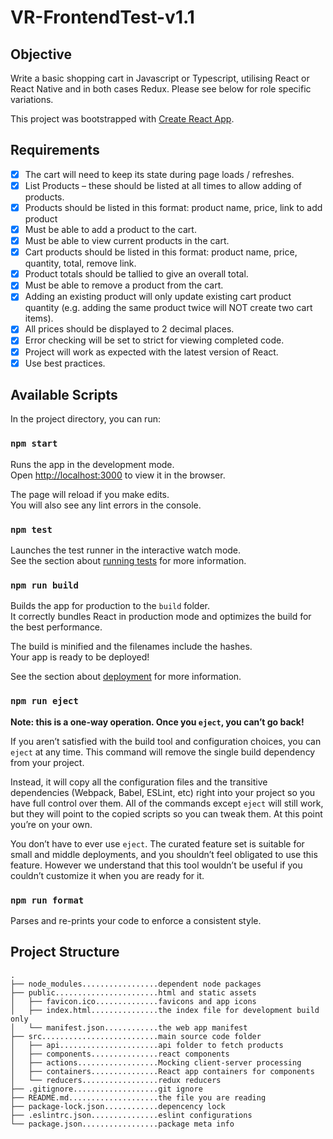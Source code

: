 # VR-FrontendTest-v1.1

## Objective

Write a basic shopping cart in Javascript or Typescript, utilising React ​or​ React Native and in both cases Redux. Please see below for role specific variations.

This project was bootstrapped with [Create React App](https://github.com/facebook/create-react-app).

## Requirements

- [x] The cart will need to keep its state during page loads / refreshes.
- [x] List Products – these should be listed at all times to allow adding of products.
- [x] Products should be listed in this format: product name, price, link to add product
- [x] Must be able to add a product to the cart.
- [x] Must be able to view current products in the cart.
- [x] Cart products should be listed in this format: product name, price, quantity, total, remove link.
- [x] Product totals should be tallied to give an overall total.
- [x] Must be able to remove a product from the cart.
- [x] Adding an existing product will only update existing cart product quantity (e.g. adding the same product twice will NOT create two cart items).
- [x] All prices should be displayed to 2 decimal places.
- [x] Error checking will be set to strict for viewing completed code.
- [x] Project will work as expected with the latest version of React.
- [x] Use best practices.

## Available Scripts

In the project directory, you can run:

### `npm start`

Runs the app in the development mode.<br>
Open [http://localhost:3000](http://localhost:3000) to view it in the browser.

The page will reload if you make edits.<br>
You will also see any lint errors in the console.

### `npm test`

Launches the test runner in the interactive watch mode.<br>
See the section about [running tests](https://facebook.github.io/create-react-app/docs/running-tests) for more information.

### `npm run build`

Builds the app for production to the `build` folder.<br>
It correctly bundles React in production mode and optimizes the build for the best performance.

The build is minified and the filenames include the hashes.<br>
Your app is ready to be deployed!

See the section about [deployment](https://facebook.github.io/create-react-app/docs/deployment) for more information.

### `npm run eject`

**Note: this is a one-way operation. Once you `eject`, you can’t go back!**

If you aren’t satisfied with the build tool and configuration choices, you can `eject` at any time. This command will remove the single build dependency from your project.

Instead, it will copy all the configuration files and the transitive dependencies (Webpack, Babel, ESLint, etc) right into your project so you have full control over them. All of the commands except `eject` will still work, but they will point to the copied scripts so you can tweak them. At this point you’re on your own.

You don’t have to ever use `eject`. The curated feature set is suitable for small and middle deployments, and you shouldn’t feel obligated to use this feature. However we understand that this tool wouldn’t be useful if you couldn’t customize it when you are ready for it.

### `npm run format`

Parses and re-prints your code to enforce a consistent style.

## Project Structure

```
.
├── node_modules.................dependent node packages
├── public.......................html and static assets
│   ├── favicon.ico..............favicons and app icons
│   ├── index.html...............the index file for development build only
│   └── manifest.json............the web app manifest
├── src..........................main source code folder
│   ├── api......................api folder to fetch products
│   ├── components...............react components
│   ├── actions..................Mocking client-server processing
│   ├── containers...............React app containers for components
│   └── reducers.................redux reducers
├── .gitignore...................git ignore
├── README.md....................the file you are reading
├── package-lock.json............depencency lock
├── .eslintrc.json...............eslint configurations
└── package.json.................package meta info
```
